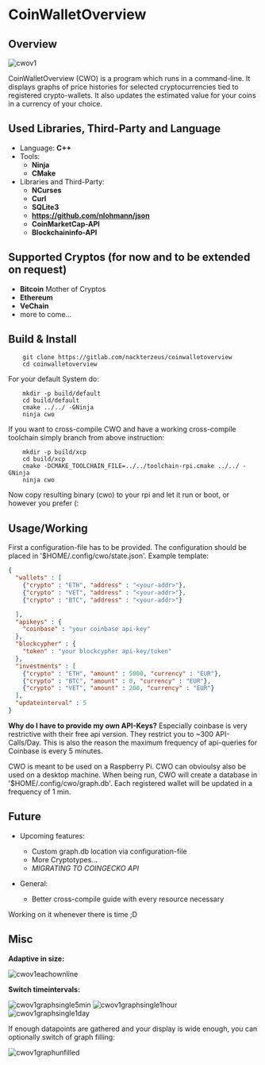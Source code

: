 # CoinWalletOverview

## Overview

![cwov1](/uploads/f2e3ae94697909e09ed79da33ea41b40/cwov1.png)

CoinWalletOverview (CWO) is a program which runs in a command-line. It displays
graphs of price histories for selected cryptocurrencies tied to registered
crypto-wallets.
It also updates the estimated value for your coins in a currency of your choice.

## Used Libraries, Third-Party and Language

* Language: **C++**
* Tools:
  * **Ninja**
  * **CMake**
* Libraries and Third-Party:
  * **NCurses**
  * **Curl**
  * **SQLite3**
  * **https://github.com/nlohmann/json**
  * **CoinMarketCap-API**
  * **Blockchaininfo-API**

## Supported Cryptos (for now and to be extended on request)
* **Bitcoin** Mother of Cryptos
* **Ethereum**
* **VeChain**
* more to come...
 
## Build & Install
```
    git clone https://gitlab.com/nackterzeus/coinwalletoverview
    cd coinwalletoverview
```
For your default System do:
```
    mkdir -p build/default
    cd build/default
    cmake ../../ -GNinja
    ninja cwo
```
If you want to cross-compile CWO and have a working cross-compile toolchain
simply branch from above instruction:
```
    mkdir -p build/xcp
    cd build/xcp
    cmake -DCMAKE_TOOLCHAIN_FILE=../../toolchain-rpi.cmake ../../ -GNinja
    ninja cwo
```
Now copy resulting binary (cwo) to your rpi and let it run or boot, or however
you prefer (:

## Usage/Working
First a configuration-file has to be provided. The configuration should be
placed in '$HOME/.config/cwo/state.json'. Example template:
```json
{
  "wallets" : [
    {"crypto" : "ETH", "address" : "<your-addr>"},
    {"crypto" : "VET", "address" : "<your-addr>"},
    {"crypto" : "BTC", "address" : "<your-addr>"}

  ],
  "apikeys" : {
    "coinbase" : "your coinbase api-key"
  },
  "blockcypher" : {
    "token" : "your blockcypher api-key/token"
  },
  "investments" : [
    {"crypto" : "ETH", "amount" : 5000, "currency" : "EUR"},
    {"crypto" : "BTC", "amount" : 0, "currency" : "EUR"},
    {"crypto" : "VET", "amount" : 200, "currency" : "EUR"}
  ],
  "updateinterval" : 5
}

```
**Why do I have to provide my own API-Keys?**
Especially coinbase is very restrictive with their free api version. They
restrict you to ~300 API-Calls/Day. This is also the reason the maximum
frequency of api-queries for Coinbase is every 5 minutes.

CWO is meant to be used on a Raspberry Pi. CWO can obvioulsy also be used on a
desktop machine.
When being run, CWO will create a database in '$HOME/.config/cwo/graph.db'.
Each registered wallet will be updated in a frequency of 1 min.

## Future

* Upcoming features:
    * Custom graph.db location via configuration-file
    * More Cryptotypes...
    * *MIGRATING TO COINGECKO API*

* General:
    * Better cross-compile guide with every resource necessary

Working on it whenever there is time ;D

## Misc

**Adaptive in size:**

![cwov1eachownline](/uploads/3baf4114d59c07d3dee88b9b6f5f1707/cwov1eachownline.png)

**Switch timeintervals:**

![cwov1graphsingle5min](/uploads/05efcadbca5f822526d41733c951adcc/cwov1graphsingle5min.png)
![cwov1graphsingle1hour](/uploads/dd56e5474cbf588322ed59bd5b973c92/cwov1graphsingle1hour.png)
![cwov1graphsingle1day](/uploads/c179c42f748eb8e0edbc5450baa101e5/cwov1graphsingle1day.png)

If enough datapoints are gathered and your display is wide enough, you can
optionally switch of graph filling:

![cwov1graphunfilled](/uploads/aee835c4bb901ecad244365b6eca3a11/cwov1graphunfilled.png)